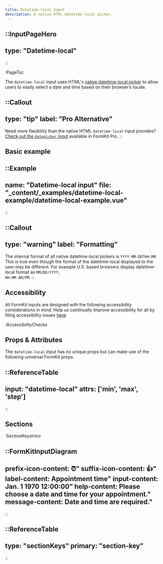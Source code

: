 ```yaml
---
title: Datetime-local Input
description: A native HTML datetime-local picker.
---
```


::InputPageHero
---
type: "Datetime-local"
---
::

:PageToc

The `datetime-local` input uses HTML's [native datetime-local picker](https://developer.mozilla.org/en-US/docs/Web/HTML/Element/input/datetime-local) to allow users to easily select a date and time based on their browser’s locale.

::Callout
---
type: "tip"
label: "Pro Alternative"
---
Need more flexibility than the native HTML `datetime-local` input provides? <a href="/inputs/datepicker">Check out the `datepicker` input</a> available in FormKit Pro.
::

## Basic example

::Example
---
  name: "Datetime-local input"
  file: "_content/_examples/datetime-local-example/datetime-local-example.vue"
---
::

::Callout
---
type: "warning"
label: "Formatting"
---
The internal format of all native datetime-local pickers is <code>YYYY-MM-DDTHH:MM</code>. This is true even though the format of the datetime-local displayed to the user may be different. For example U.S. based browsers display datetime-local format as <code>MM/DD/YYYY, HH:MM AM/PM</code>.
::

## Accessibility

All FormKit inputs are designed with the following accessibility considerations in mind. Help us continually improve accessibility for all by filing accessibility issues [here](https://github.com/formkit/formkit/issues/new?assignees=&labels=%F0%9F%90%9B+bug-report%2C%E2%9B%91+Needs+triage&projects=&template=bug-report.yml): 

:AccessibilityChecks

## Props & Attributes

The `datetime-local` input has no unique props but can make use of the following universal FormKit props.

::ReferenceTable
---
input: "datetime-local" 
attrs: ['min', 'max', 'step']
---
::


## Sections

:SectionKeysIntro

::FormKitInputDiagram
---
prefix-icon-content: ⏰"
suffix-icon-content: 👍"
label-content: Appointment time"
input-content: Jan. 1 1970 12:00:00"
help-content: Please choose a date and time for your appointment."
message-content: Date and time are required."
---
::

::ReferenceTable
---
type: "sectionKeys"
primary: "section-key"
---
::

